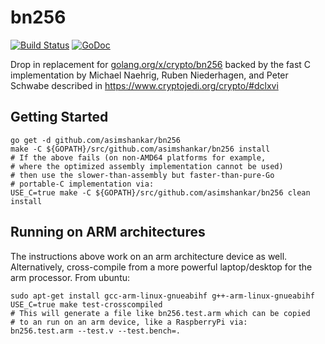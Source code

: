 # bn256
[![Build Status](https://travis-ci.org/asimshankar/bn256.svg)](https://travis-ci.org/asimshankar/bn256)
[![GoDoc](https://godoc.org/github.com/asimshankar/bn256?status.svg)](https://godoc.org/github.com/asimshankar/bn256)

Drop in replacement for
[golang.org/x/crypto/bn256](https://godoc.org/golang.org/x/crypto/bn256) backed
by the fast C implementation by Michael Naehrig, Ruben Niederhagen, and Peter
Schwabe described in https://www.cryptojedi.org/crypto/#dclxvi

## Getting Started
```
go get -d github.com/asimshankar/bn256
make -C ${GOPATH}/src/github.com/asimshankar/bn256 install
# If the above fails (on non-AMD64 platforms for example,
# where the optimized assembly implementation cannot be used)
# then use the slower-than-assembly but faster-than-pure-Go
# portable-C implementation via:
USE_C=true make -C ${GOPATH}/src/github.com/asimshankar/bn256 clean install
```

## Running on ARM architectures
The instructions above work on an arm architecture device as well. Alternatively,
cross-compile from a more powerful laptop/desktop for the arm processor. From
ubuntu:
```
sudo apt-get install gcc-arm-linux-gnueabihf g++-arm-linux-gnueabihf
USE_C=true make test-crosscompiled
# This will generate a file like bn256.test.arm which can be copied
# to an run on an arm device, like a RaspberryPi via:
bn256.test.arm --test.v --test.bench=.
```
